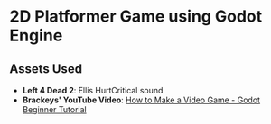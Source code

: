 # 2D Platformer Game using Godot Engine

## Assets Used
- **Left 4 Dead 2**: Ellis HurtCritical sound
- **Brackeys' YouTube Video**: [How to Make a Video Game - Godot Beginner Tutorial](https://www.youtube.com/watch?v=LOhfqjmasi0)
